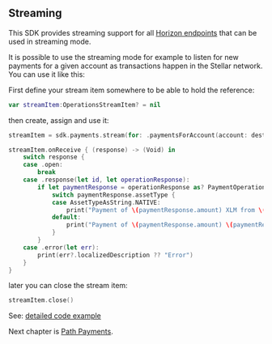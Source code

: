 ## Streaming

This SDK provides streaming support for all [Horizon endpoints](https://developers.stellar.org/api/introduction/streaming/) that can be used in streaming mode.

It is possible to use the streaming mode for example to listen for new payments for a given account as transactions happen in the Stellar network. You can use it like this:

First define your stream item somewhere to be able to hold the reference:
```swift
var streamItem:OperationsStreamItem? = nil
```

then create, assign and use it:
```swift
streamItem = sdk.payments.stream(for: .paymentsForAccount(account: destinationAccountId, cursor: nil))

streamItem.onReceive { (response) -> (Void) in
    switch response {
    case .open:
        break
    case .response(let id, let operationResponse):
        if let paymentResponse = operationResponse as? PaymentOperationResponse {
            switch paymentResponse.assetType {
            case AssetTypeAsString.NATIVE:
                print("Payment of \(paymentResponse.amount) XLM from \(paymentResponse.sourceAccount) received -  id \(id)" )
            default:
                print("Payment of \(paymentResponse.amount) \(paymentResponse.assetCode!) from \(paymentResponse.sourceAccount) received -  id \(id)" )
            }
        }
    case .error(let err):
        print(err?.localizedDescription ?? "Error")
    }
}
```

later you can close the stream item:

```swift
streamItem.close()
```

See: [detailed code example](https://github.com/Soneso/stellar-ios-mac-sdk/blob/master/stellarsdk/stellarsdkTests/docs/QuickStartTest.swift#L222) 


Next chapter is [Path Payments](path-payments.md).